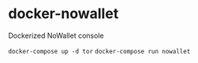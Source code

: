 # docker-nowallet
Dockerized NoWallet console

`docker-compose up -d tor`
`docker-compose run nowallet`

